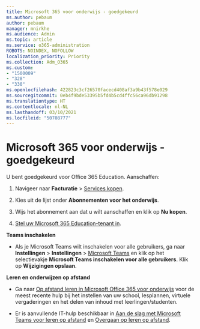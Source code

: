 ```yaml
---
title: Microsoft 365 voor onderwijs - goedgekeurd
ms.author: pebaum
author: pebaum
manager: mnirkhe
ms.audience: Admin
ms.topic: article
ms.service: o365-administration
ROBOTS: NOINDEX, NOFOLLOW
localization_priority: Priority
ms.collection: Adm_O365
ms.custom:
- "1500009"
- "328"
- "330"
ms.openlocfilehash: 422823c3cf26570facecd408af3a9b43f578e029
ms.sourcegitcommit: 0eb4f9bde53395b5fd4b5cd4ffc56ca96db91298
ms.translationtype: HT
ms.contentlocale: nl-NL
ms.lasthandoff: 03/10/2021
ms.locfileid: "50708777"
---
```

# <a name="microsoft-365-for-education---approved"></a>Microsoft 365 voor onderwijs - goedgekeurd

U bent goedgekeurd voor Office 365 Education.  Aanschaffen:

1. Navigeer naar **Facturatie** > [Services kopen](https://portal.office.com/AdminPortal/Home#/catalog).

2. Kies uit de lijst onder **Abonnementen voor het onderwijs**.

3. Wijs het abonnement aan dat u wilt aanschaffen en klik op **Nu kopen**.

4. [Stel uw Microsoft 365 Education-tenant in](https://docs.microsoft.com/microsoft-365/education/deploy/create-your-office-365-tenant).

**Teams inschakelen**

- Als je Microsoft Teams wilt inschakelen voor alle gebruikers, ga naar **Instellingen** > **Instellingen** > [Microsoft Teams](https://admin.microsoft.com/Adminportal/Home#/SettingsMultiPivot/:/Settings/L1/SkypeTeams) en klik op het selectievakje **Microsoft Teams inschakelen voor alle gebruikers**. Klik op **Wijzigingen opslaan**.

**Leren en onderwijzen op afstand**

- Ga naar [Op afstand leren in Microsoft Office 365 voor onderwijs](https://support.office.com/article/remote-teaching-and-learning-in-office-365-education-f651ccae-7b65-478b-8366-51bb884025c4) voor de meest recente hulp bij het instellen van uw school, lesplannen, virtuele vergaderingen en het delen van inhoud met leerlingen/studenten.

- Er is aanvullende IT-hulp beschikbaar in [Aan de slag met Microsoft Teams voor leren op afstand](https://docs.microsoft.com/MicrosoftTeams/remote-learning-edu) en [Overgaan op leren op afstand](https://www.microsoft.com/education/remote-learning).
